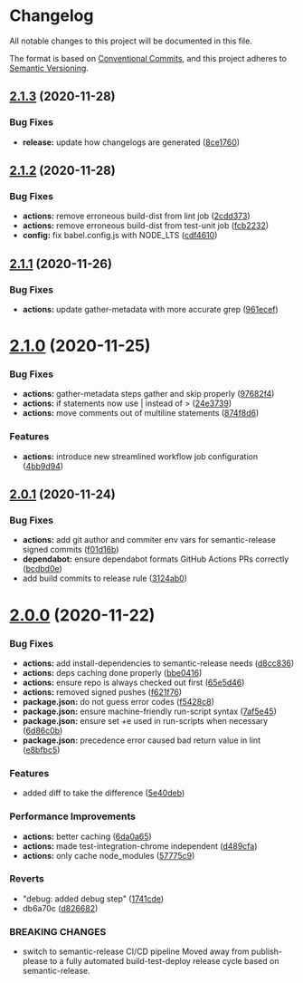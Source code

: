 # Changelog

All notable changes to this project will be documented in this file.

The format is based on [Conventional Commits](https://conventionalcommits.org),
and this project adheres to [Semantic Versioning](https://semver.org).

## [2.1.3](https://github.com/Xunnamius/workflow-playground/compare/v2.1.2...v2.1.3) (2020-11-28)

### Bug Fixes

- **release:** update how changelogs are generated
  ([8ce1760](https://github.com/Xunnamius/workflow-playground/commit/8ce176044293af0ac3b5dd2495d7d0eb580bbede))

## [2.1.2](https://github.com/Xunnamius/workflow-playground/compare/v2.1.1...v2.1.2) (2020-11-28)

### Bug Fixes

- **actions:** remove erroneous build-dist from lint job
  ([2cdd373](https://github.com/Xunnamius/workflow-playground/commit/2cdd373974fdc62480e5681813c09cba98aebddc))
- **actions:** remove erroneous build-dist from test-unit job
  ([fcb2232](https://github.com/Xunnamius/workflow-playground/commit/fcb2232cf6e628f58033a78a0d6aa107f9794589))
- **config:** fix babel.config.js with NODE_LTS
  ([cdf4610](https://github.com/Xunnamius/workflow-playground/commit/cdf46102e7d5b590bd153d2444cb13c24d4170b3))

## [2.1.1](https://github.com/Xunnamius/workflow-playground/compare/v2.1.0...v2.1.1) (2020-11-26)

### Bug Fixes

- **actions:** update gather-metadata with more accurate grep
  ([961ecef](https://github.com/Xunnamius/workflow-playground/commit/961ecef3555403928cf319012ca6bd40093da66e))

# [2.1.0](https://github.com/Xunnamius/workflow-playground/compare/v2.0.1...v2.1.0) (2020-11-25)

### Bug Fixes

- **actions:** gather-metadata steps gather and skip properly
  ([97682f4](https://github.com/Xunnamius/workflow-playground/commit/97682f434acc501e4964c31770472acae0320ad5))
- **actions:** if statements now use | instead of >
  ([24e3739](https://github.com/Xunnamius/workflow-playground/commit/24e373907b23a68627fe535049f603c93bfa1361))
- **actions:** move comments out of multiline statements
  ([874f8d6](https://github.com/Xunnamius/workflow-playground/commit/874f8d65aff5d8e27e14e8d9e4a0e37450713ce0))

### Features

- **actions:** introduce new streamlined workflow job configuration
  ([4bb9d94](https://github.com/Xunnamius/workflow-playground/commit/4bb9d94050d1b8fb164bdf04b1bffa10705aa0a2))

## [2.0.1](https://github.com/Xunnamius/workflow-playground/compare/v2.0.0...v2.0.1) (2020-11-24)

### Bug Fixes

- **actions:** add git author and commiter env vars for semantic-release signed
  commits
  ([f01d16b](https://github.com/Xunnamius/workflow-playground/commit/f01d16b51e444eb801121e81718994b4add18799))
- **dependabot:** ensure dependabot formats GitHub Actions PRs correctly
  ([bcdbd0e](https://github.com/Xunnamius/workflow-playground/commit/bcdbd0e1c23786185cd43b11d9ce18d3498e9ff5))
- add build commits to release rule
  ([3124ab0](https://github.com/Xunnamius/workflow-playground/commit/3124ab0500924ce75f3387d59d5d60ea3e77c827))

# [2.0.0](https://github.com/Xunnamius/workflow-playground/compare/v1.0.15...v2.0.0) (2020-11-22)

### Bug Fixes

- **actions:** add install-dependencies to semantic-release needs
  ([d8cc836](https://github.com/Xunnamius/workflow-playground/commit/d8cc83611de2a595631f42bee0f10591b11bc59c))
- **actions:** deps caching done properly
  ([bbe0416](https://github.com/Xunnamius/workflow-playground/commit/bbe0416125a303076bc3f8a5a96c9669db926b46))
- **actions:** ensure repo is always checked out first
  ([65e5d46](https://github.com/Xunnamius/workflow-playground/commit/65e5d463925b888e08dd69a9da7f4e9f4c9be872))
- **actions:** removed signed pushes
  ([f621f76](https://github.com/Xunnamius/workflow-playground/commit/f621f76895e6a0749f76a6a1abd90253b8694717))
- **package.json:** do not guess error codes
  ([f5428c8](https://github.com/Xunnamius/workflow-playground/commit/f5428c87836552db96d40310c52abd47e593e729))
- **package.json:** ensure machine-friendly run-script syntax
  ([7af5e45](https://github.com/Xunnamius/workflow-playground/commit/7af5e45eb0712da5d80022cedd535a673082d195))
- **package.json:** ensure set +e used in run-scripts when necessary
  ([6d86c0b](https://github.com/Xunnamius/workflow-playground/commit/6d86c0b4ce2218a93f9919a256a89a04af83a9d1))
- **package.json:** precedence error caused bad return value in lint
  ([e8bfbc5](https://github.com/Xunnamius/workflow-playground/commit/e8bfbc590ec8ac73071ae61708c1ca29f2beee36))

### Features

- added diff to take the difference
  ([5e40deb](https://github.com/Xunnamius/workflow-playground/commit/5e40deb020c4bafb103a6bc78fbeecb266a5c983))

### Performance Improvements

- **actions:** better caching
  ([6da0a65](https://github.com/Xunnamius/workflow-playground/commit/6da0a656aba20f022d26335ec33c9c4c4ea37c02))
- **actions:** made test-integration-chrome independent
  ([d489cfa](https://github.com/Xunnamius/workflow-playground/commit/d489cfacd8514a210ec0b570ab3c5a283cf5bc19))
- **actions:** only cache node_modules
  ([57775c9](https://github.com/Xunnamius/workflow-playground/commit/57775c9cc3ffdad94f09b23923785a081e2a08ee))

### Reverts

- "debug: added debug step"
  ([1741cde](https://github.com/Xunnamius/workflow-playground/commit/1741cde56623bdb6e3e0c1dc95dcbe094b197ebe))
- db6a70c
  ([d826682](https://github.com/Xunnamius/workflow-playground/commit/d826682b112381f0f2be55b31a1c7e0f1e8f5fea))

### BREAKING CHANGES

- switch to semantic-release CI/CD pipeline Moved away from publish-please to a
  fully automated build-test-deploy release cycle based on semantic-release.
